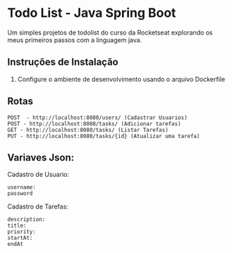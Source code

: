 # Todo List - Java Spring Boot

Um simples projetos de todolist do curso da Rocketseat explorando os meus primeiros passos com a linguagem java.

## Instruções de Instalação

1. Configure o ambiente de desenvolvimento usando o arquivo Dockerfile


## Rotas
```
POST  - http://localhost:8080/users/ (Cadastrar Usuarios)
POST - http://localhost:8080/tasks/ (Adicionar tarefas)
GET - http://localhost:8080/tasks/ (Listar Tarefas)
PUT - http://localhost:8080/tasks/{id} (Atualizar uma tarefa)
```

## Variaves Json:
Cadastro de Usuario: 
```
username:
password
```

Cadastro de Tarefas:
```
description:
title:
priority:
startAt:
endAt
```





